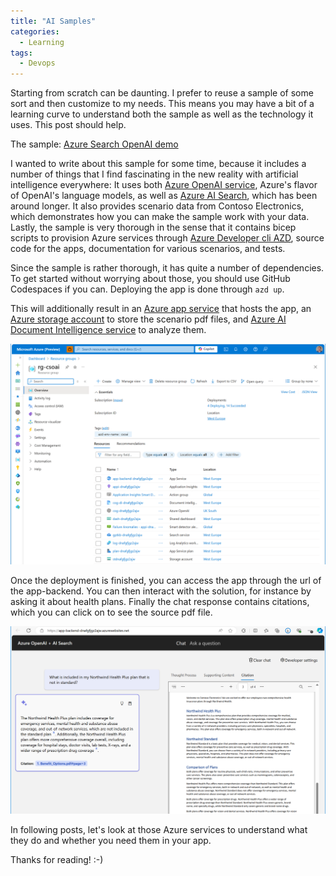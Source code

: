 ```yaml
---
title: "AI Samples"
categories:
  - Learning
tags:
  - Devops
---
```


Starting from scratch can be daunting. I prefer to reuse a sample of some sort and then customize to my needs. This means you may have a bit of a learning curve to understand both the sample as well as the technology it uses. This post should help.

The sample: [Azure Search OpenAI demo](https://github.com/Azure-Samples/azure-search-openai-demo)

I wanted to write about this sample for some time, because it includes a number of things that I find fascinating in the new reality with artificial intelligence everywhere: It uses both [Azure OpenAI service](https://learn.microsoft.com/azure/ai-services/openai/overview), Azure's flavor of OpenAI's language models, as well as [Azure AI Search](https://learn.microsoft.com/azure/search/search-what-is-azure-search), which has been around longer. It also provides scenario data from Contoso Electronics, which demonstrates how you can make the sample work with your data. Lastly, the sample is very thorough in the sense that it contains bicep scripts to provision Azure services through [Azure Developer cli AZD](../azd-cli/), source code for the apps, documentation for various scenarios, and tests. 

Since the sample is rather thorough, it has quite a number of dependencies. To get started without worrying about those, you should use GitHub Codespaces if you can. Deploying the app is done through ``` azd up ```.

This will additionally result in an [Azure app service](https://learn.microsoft.com/azure/app-service/overview) that hosts the app, an [Azure storage account](https://learn.microsoft.com/azure/storage/blobs/storage-blobs-overview) to store the scenario pdf files, and [Azure AI Document Intelligence service](https://learn.microsoft.com/azure/ai-services/document-intelligence/overview) to analyze them. 

![img](../assets/images/2024-09-13-ai-samples1.png)

Once the deployment is finished, you can access the app through the url of the app-backend. You can then interact with the solution, for instance by asking it about health plans. Finally the chat response contains citations, which you can click on to see the source pdf file. 

![img](../assets/images/2024-09-13-ai-samples2.png)

In following posts, let's look at those Azure services to understand what they do and whether you need them in your app. 

Thanks for reading! :-)

